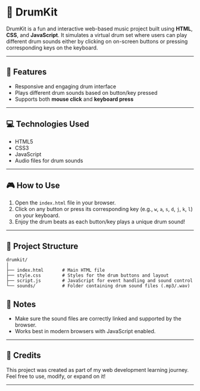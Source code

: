 # 🥁 DrumKit

DrumKit is a fun and interactive web-based music project built using **HTML**, **CSS**, and **JavaScript**. It simulates a virtual drum set where users can play different drum sounds either by clicking on on-screen buttons or pressing corresponding keys on the keyboard.

---

## 🚀 Features

- Responsive and engaging drum interface
- Plays different drum sounds based on button/key pressed
- Supports both **mouse click** and **keyboard press**

---

## 💻 Technologies Used

- HTML5
- CSS3
- JavaScript
- Audio files for drum sounds

---

## 🎮 How to Use

1. Open the `index.html` file in your browser.
2. Click on any button or press its corresponding key (e.g., `w`, `a`, `s`, `d`, `j`, `k`, `l`) on your keyboard.
3. Enjoy the drum beats as each button/key plays a unique drum sound!

---

## 📁 Project Structure

```
drumkit/
│
├── index.html       # Main HTML file
├── style.css        # Styles for the drum buttons and layout
├── script.js        # JavaScript for event handling and sound control
└── sounds/          # Folder containing drum sound files (.mp3/.wav)
```

## 📌 Notes

- Make sure the sound files are correctly linked and supported by the browser.
- Works best in modern browsers with JavaScript enabled.

---

## 🙌 Credits

This project was created as part of my web development learning journey. Feel free to use, modify, or expand on it!

---
